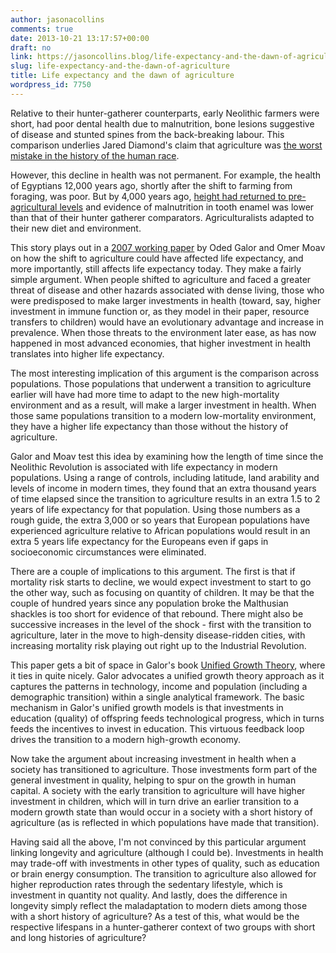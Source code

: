 ```yaml
---
author: jasonacollins
comments: true
date: 2013-10-21 13:17:57+00:00
draft: no
link: https://jasoncollins.blog/life-expectancy-and-the-dawn-of-agriculture/
slug: life-expectancy-and-the-dawn-of-agriculture
title: Life expectancy and the dawn of agriculture
wordpress_id: 7750
---
```


Relative to their hunter-gatherer counterparts, early Neolithic farmers were short, had poor dental health due to malnutrition, bone lesions suggestive of disease and stunted spines from the back-breaking labour. This comparison underlies Jared Diamond's claim that agriculture was [the worst mistake in the history of the human race](http://discovermagazine.com/1987/may/02-the-worst-mistake-in-the-history-of-the-human-race).

However, this decline in health was not permanent. For example, the health of Egyptians 12,000 years ago, shortly after the shift to farming from foraging, was poor. But by 4,000 years ago, [height had returned to pre-agricultural levels](https://jasoncollins.blog/height-through-the-millennia/) and evidence of malnutrition in tooth enamel was lower than that of their hunter gatherer comparators. Agriculturalists adapted to their new diet and environment.

This story plays out in a [2007 working paper](http://papers.ssrn.com/sol3/papers.cfm?abstract_id=1012650) by Oded Galor and Omer Moav on how the shift to agriculture could have affected life expectancy, and more importantly, still affects life expectancy today. They make a fairly simple argument. When people shifted to agriculture and faced a greater threat of disease and other hazards associated with dense living, those who were predisposed to make larger investments in health (toward, say, higher investment in immune function or, as they model in their paper, resource transfers to children) would have an evolutionary advantage and increase in prevalence. When those threats to the environment later ease, as has now happened in most advanced economies, that higher investment in health translates into higher life expectancy.

The most interesting implication of this argument is the comparison across populations. Those populations that underwent a transition to agriculture earlier will have had more time to adapt to the new high-mortality environment and as a result, will make a larger investment in health. When those same populations transition to a modern low-mortality environment, they have a higher life expectancy than those without the history of agriculture.

Galor and Moav test this idea by examining how the length of time since the Neolithic Revolution is associated with life expectancy in modern populations. Using a range of controls, including latitude, land arability and levels of income in modern times, they found that an extra thousand years of time elapsed since the transition to agriculture results in an extra 1.5 to 2 years of life expectancy for that population. Using those numbers as a rough guide, the extra 3,000 or so years that European populations have experienced agriculture relative to African populations would result in an extra 5 years life expectancy for the Europeans even if gaps in socioeconomic circumstances were eliminated.

There are a couple of implications to this argument. The first is that if mortality risk starts to decline, we would expect investment to start to go the other way, such as focusing on quantity of children. It may be that the couple of hundred years since any population broke the Malthusian shackles is too short for evidence of that rebound. There might also be successive increases in the level of the shock - first with the transition to agriculture, later in the move to high-density disease-ridden cities, with increasing mortality risk playing out right up to the Industrial Revolution.

This paper gets a bit of space in Galor's book [Unified Growth Theory](https://jasoncollins.blog/galors-unified-growth-theory/), where it ties in quite nicely. Galor advocates a unified growth theory approach as it captures the patterns in technology, income and population (including a demographic transition) within a single analytical framework. The basic mechanism in Galor's unified growth models is that investments in education (quality) of offspring feeds technological progress, which in turns feeds the incentives to invest in education. This virtuous feedback loop drives the transition to a modern high-growth economy.

Now take the argument about increasing investment in health when a society has transitioned to agriculture. Those investments form part of the general investment in quality, helping to spur on the growth in human capital. A society with the early transition to agriculture will have higher investment in children, which will in turn drive an earlier transition to a modern growth state than would occur in a society with a short history of agriculture (as is reflected in which populations have made that transition).

Having said all the above, I'm not convinced by this particular argument linking longevity and agriculture (although I could be). Investments in health may trade-off with investments in other types of quality, such as education or brain energy consumption. The transition to agriculture also allowed for higher reproduction rates through the sedentary lifestyle, which is investment in quantity not quality. And lastly, does the difference in longevity simply reflect the maladaptation to modern diets among those with a short history of agriculture? As a test of this, what would be the respective lifespans in a hunter-gatherer context of two groups with short and long histories of agriculture?
